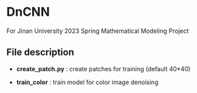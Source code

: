 # DnCNN
For Jinan University 2023 Spring Mathematical Modeling Project

## File description
- **create_patch.py** : create patches for training (default 40*40)

- **train_color** : train model for color image denoising